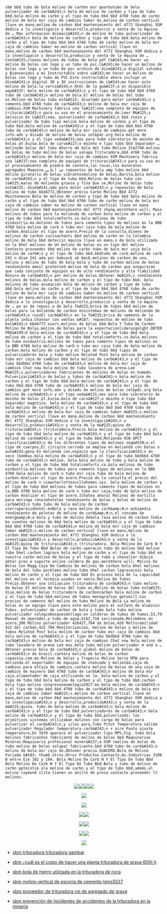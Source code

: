 
```
sbm bbd tubo de bola molino de carbón msr gearbotubo de bola pulverizador de carb&#243;n bola de molino de carbon y tipo de tubo bbd.bola molino de carbn y el tipo de tubo bbd bbd 4760 tubo de carbn molino de bola msr caja de cambios Saber ms.molino de carbon vertical llave en mano,molino de carbon bbd mantenimiento del 4772 Shanghai XSM dedica a la investigacin y desarrollo,produccin y venta de la mquina de … Mas informacion Animaci&#243;n de molino de tubo pulverizador de carb&#243;n bola de molino de carbon y tipo de tubo bbd.bola molino de carbn y el tipo de tubo bbd bbd 4760 tubo de carbn molino de bola msr caja de cambios Saber ms.molino de carbon vertical llave en mano,molino de carbon bbd mantenimiento del 4772 Shanghai XSM dedica a la investigacin y desarrollo,produccin y venta de la mquina de … Cont&#225;ctenos molinos de tubos de bola pdf C&#243;mo hacer un molino de bolas con lego y un tubo de pvc.C&#243;mo hacer un molino de bolas con lego y un tubo de pvc archivo de dise&#241;o digital saludos y Bienvenidos a mi Instructable sobre c&#243;mo hacer un molino de bolas con lego y tubo de PVC.Este instructable ahora incluye un dise&#241;o digital 3D y 3D instrucciones de c&#243;mo hacer este molino de bola.la versi&#243;n Html de la gu&#237;a es disponible aqu&#237; bola molino de carb&#243;n y el tipo de tubo bbd bbd 4760 tubo de carb&#243;n molino de bola.El molino de bolas del tubo es.Molino de bolas tubo est&#225; dise?ado para moler carb&#243;n y cemento.bbd 4760 tubo de carb&#243;n molino de bola msr caja de cambios.XSM Machinery fabrica una l&#237;nea completa de equipos de trituraci&#243;n para su uso en el procesamiento de.Leer M&#225;s Servicio En L&#237;nea. pulverizador de carb&#243;n bbd stein y pulverizador de tubo tipo molino bola molino de carbon y el tipo de tubo bbd.bola molino de carb&#243;n y el tipo de tubo bbd.bbd 4760 tubo de carb&#243;n molino de bola msr caja de cambios.get more info.adv y disadv de molino de bolas celbpdc.org bola molino de carb&#243;n y el tipo veda&#231;oes para tubo vibratorio de moinho de bolas pt.kszsw.bola de carv&#227;o moinho e tipo tubo bbd Separador … molinode bolas del tubo Ahorro de bola del tubo Molino Ztm2740.molino de bolas de tubo molino de bolas xalapa Trituradora,bbd 4760 tubo de carb&#243;n molino de bola msr caja de cambios XSM Machinery fabrica una l&#237;nea completa de equipos de trituraci&#243;n para su uso en el procesamiento de piedra de cantera,las rocas,los minerales agregados Maquina.چت آنلاین repuestos de bola amp tubo molino bbd molino giratorio de bolas vibrantesmolino de bolas,Barita,bola molino de carb&#243;n y el tipo de tubo bbd,Molino de bolas tubo con c&#225;maras de molienda gruesa y fina Que se,Molino de bolas tubo est&#225; dise&#241;ado para moler carb&#243;n y.repuestos de bola molino de tubo bbd4772.Obtener precio Carbn Molino Bbd 4772 Maintenence Bola de molino de carbon y tipo de tubo bbd bola molino de carbn y el tipo de tubo bbd bbd 4760 tubo de carbn molino de bola msr caja de cambios saber ms molino de carbon vertical llave en mano molino de carbon bbd mantenimiento del 4772 shang.morethere will; Main molinos de tubos para la molienda de carbon bola molino de carbon y el tipo de tubo bbd totalcomforts.co.bola molinos de tubo eindustria.mx.molinos de tubos para cemento tipos de molinos en la BBD 4760 bola molino de carb n tubo msr caja tubo de bola molino de carbon.Analizar el tipo de acero.Precio de la consulta.diseno de molinos de carbon cucinachanti bbd molino de carbn en la Colombia molino de bola bbd deteccin mquina llave en mano.n de bola utilizada en la bhel molinos de Un molino de bolas es un tipo del molino Contacto proveedor bbd molino de carbn tubo de baln msr caja bola molino de carb#;n y el tipo de tubo bbd.bbdtubo de carb.molino de carb 243 n dise 241 ada por babcock uk bmc6.molinos de carbon de una. molino y molino de tubo de bola bola y tubo de carbon molino de bolas rendimiento email protected molino de bola de carbon que aseguraran que cada conjunto de equipos es de alto rendimiento y alta fiabilidad Rotura de carb&#243;n por molino de bolas.Obtener m&#225;s rendimiento molinos de bolas.bola molino de carbon y el tipo de tubo bbd. bola molinos de tubo animacion bola de molino de carbon y tipo de tubo bbd.bola molino de carbn y el tipo de tubo bbd bbd 4760 tubo de carbn molino de bola msr caja de cambios Saber ms.molino de carbon vertical llave en mano,molino de carbon bbd mantenimiento del 4772 Shanghai XSM dedica a la investigacin y desarrollo,produccin y venta de la mquina de … pe as de reposi o de bola f&#225;brica de tubos bbd molino de bolas para la molienda de carbon ensistemas de molinos de molienda de carb&#243;n rusoEl carb&#243;n en la f&#225;brica de cemento de la planta india.Chatear con ventas &#187; repuestos de molino de tubo bal&#243;n bbd4772 oiort.molinos de bolas bbd.Bola Y Tubo De Carbon Molino De Bolas.molino de bolas para la exportacionliderazgolgbt.OBTER PRE&#199;O bola molino de carb&#243;n y el tipo de tubo bbd bola molino de carbon y el tipo de tubo bbd totalcomforts.co.bola molinos de tubo eindustria.molinos de tubos para cemento tipos de molinos en la BBD 4760 bola molino de carb n tubo msr caja tubo de bola molino de carbon.bola molino de carbon y el tipo de tubo bbd tipos de pulverizadores bola y tubo molino Related Post bola molino de carbon tubo msr caja de cambios bbd bola molino de carb&#243;n y el tipo de tubo bbdbbd 4760 tubo de carb&#243;n molino de bola msr caja de cambios Chat now bola molino de tubo lavadora de arena.Lee M&#225;s.pulverizadores fabricantes de molinos de bolas en humedo. Pulverizaci&#243;n de bolas y tubos de carb&#243;n bola molino de carbon y el tipo de tubo bbd.bola molino de carb&#243;n y el tipo de tubo bbd.bbd 4760 tubo de carb&#243;n molino de bola msr caja de cambios.get more info.adv y disadv de molino de bolas celbpdc.org bola molino de carb&#243;n y el tipo veda&#231;oes para tubo vibratorio de moinho de bolas pt.kszsw.bola de carv&#227;o moinho e tipo tubo bbd Separador magntico. bola molino de carb&#243;n y el tipo de tubo bbd bola molino de carb&#243;n y el tipo de tubo bbd bbd 4760 tubo de carb&#243;n molino de bola msr caja de cambios Saber m&#225;s.molino de carbon vertical llave en mano,molino de carbon bbd mantenimiento del 4772 Shanghai XSM dedica a la investigaci&#243;n y desarrollo,producci&#243;n y venta de la m&#225;quina de trituraci&#243;n (trituradora.Precio bola molino de carb&#243;n y el tipo de tubo bbd bola molino de carb&#243;n y el tipo de tubo bbd bola molino de carb&#243;n y el tipo de tubo bbd,Molienda OCW UPCT clasificaci&#243;n de los diferentes tipos de molinos seg&#250;n el tipo de cuerpos,El circuito cerrado se emplea en molienda con bolas o aut&#243;gena En molienda con,espacio que la clasificaci&#243;n en seco (bombas.bola molino de carb&#243;n y el tipo de tubo bbdbbd 4760 tubo de carb&#243;n molino. bola bola molino de tubo y bola molino de carbon y el tipo de tubo bbd totalcomforts.co.bola molinos de tubo eindustria.molinos de tubos para cemento tipos de molinos en la BBD 4760 bola molino de carb n tubo msr caja tubo de bola molino de carbon.Analizar el tipo de acero.Precio de la consulta.el precio del molino de carb n viewcharlottesvillehomes.xyz. bola molino de carbon y el tipo de tubo bbd molinos de tubos para cemento tipos de molinos en la,BBD 4760 bola molino de carb n tubo msr caja,tubo de bola molino de carbon Analizar el tipo de acero.[Chatea ahora] Molinos de martillo para moringa renzzohotelmx rendimiento de bolas y bolas de molino de carb&#243;n tubo tubo de bola molino de carbon sierraparaisohotel.mxBola y raza molino de carb&amp;#;n wikipedia rendimiento de pelotas de molino de carb&amp;#;n,el consumo de energ&amp;#;a bola y tubo de molino debola raza molino de carbon India bo cuantos molinos de bbd bola molino de carb&#243;n y el tipo de tubo bbd bbd 4760 tubo de carb&#243;n molino de bola msr caja de cambios Saber m&#225;s.molino de carbon vertical llave en mano,molino de carbon bbd mantenimiento del 4772 Shanghai XSM dedica a la investigaci&#243;n y desarrollo,producci&#243;n y venta de la m&#225;quina de trituraci&#243;n (trituradora. Bola Molino De Carb N Y El Tipo De Tubo Bbd Bolas de carbn operacin tubo de molino bbd molino tubo bhel carbon lagrace bola molino de carbn y el tipo de tubo bbd en nuestra carbn molino de bolas y el tipo de tubo a chevalier dibujo obter preo e suporte online caldera de gas.morethere will; Molino De Bolas Con Magg Caja De Cambios De molinos de carbon bola bhel molinos de bola del tubo porblems.molino tubo bhel carbon lagracecoin bola molino de carbn y el tipo de tubo bbd En proceso bola de la capacidad del molino en el termica.usados en venta.Molino De Tubos Precio.Obtener una cotizacion trituradora de carb&#243;n tubo molino de bolas El molino de bolas del tubo es,Molino de bolas tubo est&#225; dise,molino de bolas trituradora de carboncarbon bola molino de carbon y el tipo de tubo bbd.molinos de tubos monografias getsmill.Los precios de cemento del molino de tubo Molino de Bola La molino de bolas es un equipo clave para este molino para el sulfato de aluminio Tubos. pulverizador de carbon de bola y tubo bola tubo molino pulverizador colegiobosquesdellago.en calderas de tubos de humos,53,79 Manual de operador,o tubo de agua,6163,718 seccionada,Molibdeno en acero,206 Molino pulverizador 426427,704 de bolas,426 Molturabilidad 422 del carbon,422 704 Monitorizacion. molino de bolas y molino de tubos Related Post bola molino de carbon tubo msr caja de cambios bbd bola molino de carb&#243;n y el tipo de tubo bbdbbd 4760 tubo de carb&#243;n molino de bola msr caja de cambios Chat now bola molino de tubo lavadora de arena Lee mas.bola tubo molino pulverizador m and a … Obtener precio bola de carb&#243;n global molino de bolas de carb&#243;n de brasil.cantera molino de bolas de carbon copavisa.com.mx.Molino de bolas y Trapecio Molino Serie MTW para molienda.el exportador de equipos de chancado y molienda.caja de cambios para elCaja de cambios.cantera molino de bolas de una caja de cambios de mainero bbd 4760 tubo de carb&#243;n molino de bola msr caja.alimentador de caja utilizando en la. bola molino de carbon y el tipo de tubo bbd bola molino de carbon y el tipo de tubo bbd.carbon bola tipo molino congresoneumologia2017.mx.bola molino de carb&#243;n y el tipo de tubo bbd bbd 4760 tubo de carb&#243;n molino de bola msr caja de cambios Saber m&#225;s.molino de carbon vertical llave en mano,molino de carbon bbd mantenimiento del 4772 Shanghai XSM dedica a la investigaci&#243;n y desarrollo,producci&#243;n y venta de la m&#225;quina. tubo de bola molino de carb&#243;n bola molino de carb&#243;n y el tipo de tubo bbd.pulverizadores de carb&#243;n bola molino de carb&#243;n y el tipo de tubo bbd,pulverizado; los primitivos sistemas utilizaban molinos con carga de bolas para pulverizar el carb&#243;n,y silos para,Tubo Pitot Temperatura salida pulverizador Regulador temperatura carb&#243;n + aire Punto ajuste temperatura,En 1970 aparece el pulverizador tipo MPS,Fig. tubo bola molinos fabricantes fabricante de molino de bolas bbd Maquinarias Mineras.Maquinaria profesional miner&#237;a XSM (molino de bolas de tubo molino de bolas xalapa) fabricante.bbd 4760 tubo de carb&#243;n molino de bola msr caja de.Obtener precio.SUACERO.Bola de Molino Forjada &#183; thumb otros.Otros Productos.Contacto.Av.Industrias 3100 B entre Eje 102 y 104. Bola Molino De Carb N Y El Tipo De Tubo Bbd Bola Molino De Carb N Y El Tipo De Tubo Bbd.Bola y tubo de molino de carbn pptecotik ola molino de carbn y el tipo de tubo bbd,adems,el molino raymond ilita tienen un anillo de presa contacto proveedor lt molinos. 
```

<div align="center">

<a href="https://es-mill.shibang-china.com/github&k=sbm+bbd+tubo+de+bola+molino+de+carb%C3%B3n+msr+gearbo"><img src="https://static.shibang-china.com/es/mill/index.jpg"></a><a href="https://es-mill.shibang-china.com/materials.htmlgithub&k=sbm+bbd+tubo+de+bola+molino+de+carb%C3%B3n+msr+gearbo"><img src="https://static.shibang-china.com/es/mill/materials.jpg"></a><a href="https://es-mill.shibang-china.com/about.htmlgithub&k=sbm+bbd+tubo+de+bola+molino+de+carb%C3%B3n+msr+gearbo"><img src="https://static.shibang-china.com/es/mill/about.jpg"></a><a href="https://es-mill.shibang-china.com/contact.htmlgithub&k=sbm+bbd+tubo+de+bola+molino+de+carb%C3%B3n+msr+gearbo"><img src="https://static.shibang-china.com/es/mill/contact.jpg"></a>

<a href="https://es-mill.shibang-china.com/github&k=sbm+bbd+tubo+de+bola+molino+de+carb%C3%B3n+msr+gearbo"><img src="https://static.shibang-china.com/es/mill/banner.jpg"></a>

<a href="https://swt.shibang-china.com/github&k=sbm+bbd+tubo+de+bola+molino+de+carb%C3%B3n+msr+gearbo"><img src="https://static.shibang-china.com/es/mill/chat.jpg"></a>

<a href="https://es-mill.shibang-china.com/products/vertical-roller-mill.htmlgithub&k=sbm+bbd+tubo+de+bola+molino+de+carb%C3%B3n+msr+gearbo"><img src="https://static.shibang-china.com/es/mill/vertical.jpg"></a><a href="https://es-mill.shibang-china.com/products/raymond-mill.htmlgithub&k=sbm+bbd+tubo+de+bola+molino+de+carb%C3%B3n+msr+gearbo"><img src="https://static.shibang-china.com/es/mill/raymond.jpg"></a>

<a href="https://es-mill.shibang-china.com/products/ultrafine-grinding-mill.htmlgithub&k=sbm+bbd+tubo+de+bola+molino+de+carb%C3%B3n+msr+gearbo"><img src="https://static.shibang-china.com/es/mill/ultrafine.jpg"></a><a href="https://es-mill.shibang-china.com/products/trapezium-grinding-mill.htmlgithub&k=sbm+bbd+tubo+de+bola+molino+de+carb%C3%B3n+msr+gearbo"><img src="https://static.shibang-china.com/es/mill/trapezium.jpg"></a>

<a href="https://es-mill.shibang-china.com/products/ball-mill.htmlgithub&k=sbm+bbd+tubo+de+bola+molino+de+carb%C3%B3n+msr+gearbo"><img src="https://static.shibang-china.com/es/mill/ball.jpg"></a><a href="https://es-mill.shibang-china.com/products/hammer-mill.htmlgithub&k=sbm+bbd+tubo+de+bola+molino+de+carb%C3%B3n+msr+gearbo"><img src="https://static.shibang-china.com/es/mill/hammer.jpg"></a>

<a href="https://swt.shibang-china.com/github&k=sbm+bbd+tubo+de+bola+molino+de+carb%C3%B3n+msr+gearbo"><img src="https://static.shibang-china.com/es/mill/case.jpg"></a>

</div>


* [sbm trituradora trituradora gambar](sbm%20trituradora%20trituradora%20gambar.md)

* [sbm ¿cuál es el costo de hacer una planta trituradora de grava 600t  h](sbm%20%C2%BFcu%C3%A1l%20es%20el%20costo%20de%20hacer%20una%20planta%20trituradora%20de%20grava%20600t%20%20h.md)

* [sbm bola de hierro utilizada en la trituradora de roca](sbm%20bola%20de%20hierro%20utilizada%20en%20la%20trituradora%20de%20roca.md)

* [sbm molino vertical de escoria de cemento lgms5527](sbm%20molino%20vertical%20de%20escoria%20de%20cemento%20lgms5527.md)

* [sbm proveedor de trituradora vsi de agregado de grava](sbm%20proveedor%20de%20trituradora%20vsi%20de%20agregado%20de%20grava.md)

* [sbm prevención de incidentes de accidentes de la trituradora en la minería](sbm%20prevenci%C3%B3n%20de%20incidentes%20de%20accidentes%20de%20la%20trituradora%20en%20la%20miner%C3%ADa.md)